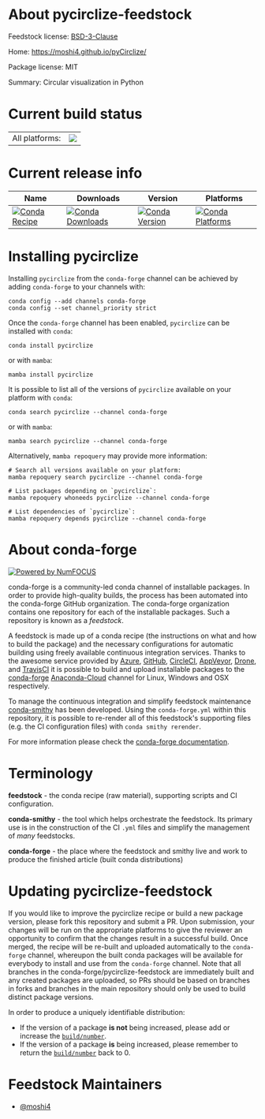 About pycirclize-feedstock
==========================

Feedstock license: [BSD-3-Clause](https://github.com/conda-forge/pycirclize-feedstock/blob/main/LICENSE.txt)

Home: https://moshi4.github.io/pyCirclize/

Package license: MIT

Summary: Circular visualization in Python

Current build status
====================


<table><tr><td>All platforms:</td>
    <td>
      <a href="https://dev.azure.com/conda-forge/feedstock-builds/_build/latest?definitionId=18360&branchName=main">
        <img src="https://dev.azure.com/conda-forge/feedstock-builds/_apis/build/status/pycirclize-feedstock?branchName=main">
      </a>
    </td>
  </tr>
</table>

Current release info
====================

| Name | Downloads | Version | Platforms |
| --- | --- | --- | --- |
| [![Conda Recipe](https://img.shields.io/badge/recipe-pycirclize-green.svg)](https://anaconda.org/conda-forge/pycirclize) | [![Conda Downloads](https://img.shields.io/conda/dn/conda-forge/pycirclize.svg)](https://anaconda.org/conda-forge/pycirclize) | [![Conda Version](https://img.shields.io/conda/vn/conda-forge/pycirclize.svg)](https://anaconda.org/conda-forge/pycirclize) | [![Conda Platforms](https://img.shields.io/conda/pn/conda-forge/pycirclize.svg)](https://anaconda.org/conda-forge/pycirclize) |

Installing pycirclize
=====================

Installing `pycirclize` from the `conda-forge` channel can be achieved by adding `conda-forge` to your channels with:

```
conda config --add channels conda-forge
conda config --set channel_priority strict
```

Once the `conda-forge` channel has been enabled, `pycirclize` can be installed with `conda`:

```
conda install pycirclize
```

or with `mamba`:

```
mamba install pycirclize
```

It is possible to list all of the versions of `pycirclize` available on your platform with `conda`:

```
conda search pycirclize --channel conda-forge
```

or with `mamba`:

```
mamba search pycirclize --channel conda-forge
```

Alternatively, `mamba repoquery` may provide more information:

```
# Search all versions available on your platform:
mamba repoquery search pycirclize --channel conda-forge

# List packages depending on `pycirclize`:
mamba repoquery whoneeds pycirclize --channel conda-forge

# List dependencies of `pycirclize`:
mamba repoquery depends pycirclize --channel conda-forge
```


About conda-forge
=================

[![Powered by
NumFOCUS](https://img.shields.io/badge/powered%20by-NumFOCUS-orange.svg?style=flat&colorA=E1523D&colorB=007D8A)](https://numfocus.org)

conda-forge is a community-led conda channel of installable packages.
In order to provide high-quality builds, the process has been automated into the
conda-forge GitHub organization. The conda-forge organization contains one repository
for each of the installable packages. Such a repository is known as a *feedstock*.

A feedstock is made up of a conda recipe (the instructions on what and how to build
the package) and the necessary configurations for automatic building using freely
available continuous integration services. Thanks to the awesome service provided by
[Azure](https://azure.microsoft.com/en-us/services/devops/), [GitHub](https://github.com/),
[CircleCI](https://circleci.com/), [AppVeyor](https://www.appveyor.com/),
[Drone](https://cloud.drone.io/welcome), and [TravisCI](https://travis-ci.com/)
it is possible to build and upload installable packages to the
[conda-forge](https://anaconda.org/conda-forge) [Anaconda-Cloud](https://anaconda.org/)
channel for Linux, Windows and OSX respectively.

To manage the continuous integration and simplify feedstock maintenance
[conda-smithy](https://github.com/conda-forge/conda-smithy) has been developed.
Using the ``conda-forge.yml`` within this repository, it is possible to re-render all of
this feedstock's supporting files (e.g. the CI configuration files) with ``conda smithy rerender``.

For more information please check the [conda-forge documentation](https://conda-forge.org/docs/).

Terminology
===========

**feedstock** - the conda recipe (raw material), supporting scripts and CI configuration.

**conda-smithy** - the tool which helps orchestrate the feedstock.
                   Its primary use is in the construction of the CI ``.yml`` files
                   and simplify the management of *many* feedstocks.

**conda-forge** - the place where the feedstock and smithy live and work to
                  produce the finished article (built conda distributions)


Updating pycirclize-feedstock
=============================

If you would like to improve the pycirclize recipe or build a new
package version, please fork this repository and submit a PR. Upon submission,
your changes will be run on the appropriate platforms to give the reviewer an
opportunity to confirm that the changes result in a successful build. Once
merged, the recipe will be re-built and uploaded automatically to the
`conda-forge` channel, whereupon the built conda packages will be available for
everybody to install and use from the `conda-forge` channel.
Note that all branches in the conda-forge/pycirclize-feedstock are
immediately built and any created packages are uploaded, so PRs should be based
on branches in forks and branches in the main repository should only be used to
build distinct package versions.

In order to produce a uniquely identifiable distribution:
 * If the version of a package **is not** being increased, please add or increase
   the [``build/number``](https://docs.conda.io/projects/conda-build/en/latest/resources/define-metadata.html#build-number-and-string).
 * If the version of a package **is** being increased, please remember to return
   the [``build/number``](https://docs.conda.io/projects/conda-build/en/latest/resources/define-metadata.html#build-number-and-string)
   back to 0.

Feedstock Maintainers
=====================

* [@moshi4](https://github.com/moshi4/)

